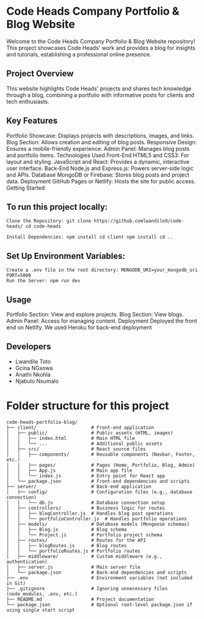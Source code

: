 # Code Heads Company Portfolio & Blog Website

Welcome to the Code Heads Company Portfolio & Blog Website repository! This project showcases Code Heads' work and provides a blog for insights and tutorials, establishing a professional online presence.

## Project Overview
This website highlights Code Heads' projects and shares tech knowledge through a blog, combining a portfolio with informative posts for clients and tech enthusiasts.

## Key Features

Portfolio Showcase: Displays projects with descriptions, images, and links.
Blog Section: Allows creation and editing of blog posts.
Responsive Design: Ensures a mobile-friendly experience.
Admin Panel: Manages blog posts and portfolio items.
Technologies Used
Front-End
HTML5 and CSS3: For layout and styling.
JavaScript and React: Provides a dynamic, interactive user interface.
Back-End
Node.js and Express.js: Powers server-side logic and APIs.
Database
MongoDB or Firebase: Stores blog posts and project data.
Deployment
GitHub Pages or Netlify: Hosts the site for public access.
Getting Started

## To run this project locally:

````
Clone the Repository: git clone https://github.comlwandile9/code-heads/ cd code-heads

Install Dependencies: npm install cd client npm install cd ..
````

## Set Up Environment Variables:

````
Create a .env file in the root directory: MONGODB_URI=your_mongodb_uri PORT=5000
Run the Server: npm run dev
````

## Usage

Portfolio Section: View and explore projects.
Blog Section: View blogs.
Admin Panel: Access for managing content.
Deployment
Deployed the front end on Netlify.
We used Heroku for back-end deployment 



## Developers 

- Lwandile Toto
- Gcina NGxowa
- Anathi Nkohla
- Njabulo Nxumalo

# Folder structure for this project 
````
code-heads-portfolio-blog/
├── client/                    # Front-end application
│   ├── public/                # Public assets (HTML, images)
│   │   ├── index.html         # Main HTML file
│   │   └── ...                # Additional public assets
│   ├── src/                   # React source files
│   │   ├── components/        # Reusable components (Navbar, Footer, etc.)
│   │   ├── pages/             # Pages (Home, Portfolio, Blog, Admin)
│   │   ├── App.js             # Main app file
│   │   └── index.js           # Entry point for React app
│   └── package.json           # Front-end dependencies and scripts
├── server/                    # Back-end application
│   ├── config/                # Configuration files (e.g., database connection)
│   │   └── db.js              # Database connection setup
│   ├── controllers/           # Business logic for routes
│   │   ├── blogController.js  # Handles blog post operations
│   │   └── portfolioController.js  # Handles portfolio operations
│   ├── models/                # Database models (Mongoose schemas)
│   │   ├── Blog.js            # Blog schema
│   │   └── Project.js         # Portfolio project schema
│   ├── routes/                # Routes for the API
│   │   ├── blogRoutes.js      # Blog routes
│   │   └── portfolioRoutes.js # Portfolio routes
│   ├── middleware/            # Custom middleware (e.g., authentication)
│   ├── server.js              # Main server file
│   └── package.json           # Back-end dependencies and scripts
├── .env                       # Environment variables (not included in Git)
├── .gitignore                 # Ignoring unnecessary files (node_modules, .env, etc.)
├── README.md                  # Project documentation
└── package.json               # Optional root-level package.json if using single start script
````

